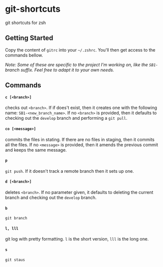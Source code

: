 # git-shortcuts
git shortcuts for zsh

## Getting Started
Copy the content of `gitrc` into your `~/.zshrc`. You'll then get access to the commands bellow.

*Note: Some of these are specific to the project I'm working on, like the `SB1-` branch suffix. Feel free to adapt it to your own needs.*

## Commands

#### `c [<branch>]`
checks out `<branch>`. If if does't exist, then it creates one with the following name: `SB1-<new_branch_name>`.
If no `<branch>` is provided, then it defaults to checking out the `develop` branch and performing a `git pull`.
  
#### `co [<message>]`
commits the files in stating. If there are no files in staging, then it commits all the files.
If no `<message>` is provided, then it amends the previous commit and keeps the same message.

#### `p`
`git push`. If it doesn't track a remote branch then it sets up one.

#### `d [<branch>]`
deletes `<branch>`. If no parameter given, it defaults to deleting the current branch and checking out the `develop` branch.

#### `b`
`git branch`

#### `l, lll`
git log with pretty formatting. `l` is the short version, `lll` is the long one.

#### `s`
`git staus`



